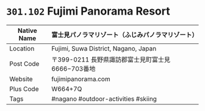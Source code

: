 # `301.102` Fujimi Panorama Resort

| Native Name | 富士見パノラマリゾート（ふじみパノラマリゾート）  |
|-------------|---------------------------------------------------|
| Location    | Fujimi, Suwa District, Nagano, Japan              |
| Post Code   | 〒399-0211 長野県諏訪郡富士見町富士見6666−703番地 |
| Website     | fujimipanorama.com                                |
| Plus Code   | W664+7Q                                           |
| Tags        | #nagano #outdoor-activities #skiing               |
